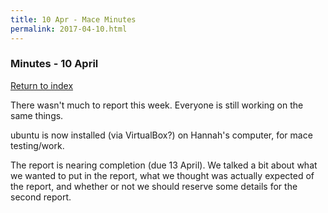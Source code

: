 ```yaml
---
title: 10 Apr - Mace Minutes
permalink: 2017-04-10.html
---
```


### Minutes - 10 April

[Return to index](../index.html)

There wasn't much to report this week. Everyone is still working on the same things. 

ubuntu is now installed (via VirtualBox?) on Hannah's computer, for mace testing/work.

The report is nearing completion (due 13 April). We talked a bit about what we wanted to put in the report, what we thought was actually expected of the report, and whether or not we should reserve some details for the second report.
